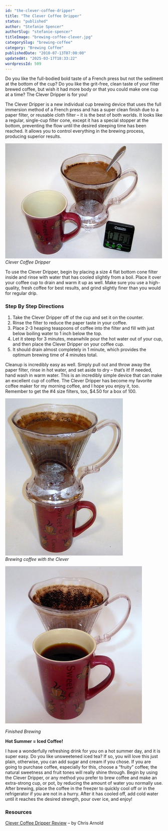 ```yaml
---
id: "the-clever-coffee-dripper"
title: "The Clever Coffee Dripper"
status: "published"
author: "Stefanie Spencer"
authorSlug: "stefanie-spencer"
titleImage: "brewing-coffee-clever.jpg"
categorySlug: "brewing-coffee"
category: "Brewing Coffee"
publishedDate: "2010-07-13T07:00:00"
updatedAt: "2025-03-17T18:33:22"
wordpressId: 509
---
```


Do you like the full-bodied bold taste of a French press but not the sediment at the bottom of the cup? Do you like the grit-free, clean taste of your filter brewed coffee, but wish it had more body or that you could make one cup at a time? The Clever Dripper is for you!

The Clever Dripper is a new individual cup brewing device that uses the full immersion method of a French press and has a super clean finish due to a paper filter, or reusable cloth filter – it is the best of both worlds. It looks like a regular, single-cup filter cone, except it has a special stopper at the bottom, preventing the flow until the desired steeping time has been reached. It allows you to control everything in the brewing process, producing superior results.

![clever-coffee-brewer](clever-coffee-brewer1.jpg)  
*Clever Coffee Dripper*

To use the Clever Dripper, begin by placing a size 4 flat bottom cone filter inside and rinse with water that has cooled slightly from a boil. Place it over your coffee cup to drain and warm it up as well. Make sure you use a high-quality, fresh coffee for best results, and grind slightly finer than you would for regular drip.

### Step By Step Directions

1.  Take the Clever Dripper off of the cup and set it on the counter.
2.  Rinse the filter to reduce the paper taste in your coffee.
3.  Place 2-3 heaping teaspoons of coffee into the filter and fill with just below boiling water to 1 inch below the top.
4.  Let it steep for 3 minutes, meanwhile pour the hot water out of your cup, and then place the Clever Dripper on your coffee cup.
5.  It should drain almost completely in 1 minute, which provides the optimum brewing time of 4 minutes total.

Cleanup is incredibly easy as well. Simply pull out and throw away the paper filter, rinse in hot water, and set aside to dry – that’s it! If needed, hand wash in warm water. This is an incredibly simple device that can make an excellent cup of coffee. The Clever Dripper has become my favorite coffee maker for my morning coffee, and I hope you enjoy it, too. Remember to get the #4 size filters, too, $4.50 for a box of 100.

![brewing-coffee-clever](brewing-coffee-clever.jpg)  
*Brewing coffee with the Clever*

![finished-brewing](finished-brewing.jpg)

*Finished Brewing*

**Hot Summer = Iced Coffee!**

I have a wonderfully refreshing drink for you on a hot summer day, and it is super easy. Do you like unsweetened iced tea? If so, you will love this just plain, otherwise, you can add sugar and cream if you chose. If you are going to purchase coffee, especially for this, choose a “fruity” coffee; the natural sweetness and fruit tones will really shine through. Begin by using the Clever Dripper, or any method you prefer to brew coffee and make an extra-strong cup, or pot, by reducing the amount of water you normally use. After brewing, place the coffee in the freezer to quickly cool off or in the refrigerator if you are not in a hurry. After it has cooled off, add cold water until it reaches the desired strength, pour over ice, and enjoy!

### Resources

[Clever Coffee Dripper Review](http://ineedcoffee.com/clever-coffee-dripper-review/) – by Chris Arnold